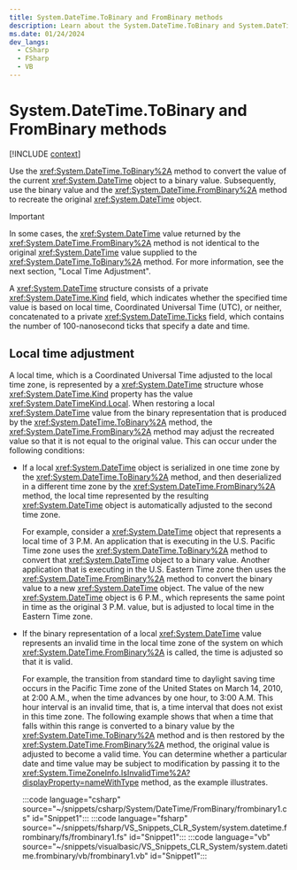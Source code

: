```yaml
---
title: System.DateTime.ToBinary and FromBinary methods
description: Learn about the System.DateTime.ToBinary and System.DateTime.FromBinary methods.
ms.date: 01/24/2024
dev_langs:
  - CSharp
  - FSharp
  - VB
---
```

# System.DateTime.ToBinary and FromBinary methods

[!INCLUDE [context](includes/context.md)]

Use the <xref:System.DateTime.ToBinary%2A> method to convert the value of the current <xref:System.DateTime> object to a binary value. Subsequently, use the binary value and the <xref:System.DateTime.FromBinary%2A> method to recreate the original <xref:System.DateTime> object.

> [!IMPORTANT]
> In some cases, the <xref:System.DateTime> value returned by the <xref:System.DateTime.FromBinary%2A> method is not identical to the original <xref:System.DateTime> value supplied to the <xref:System.DateTime.ToBinary%2A> method. For more information, see the next section, "Local Time Adjustment".

A <xref:System.DateTime> structure consists of a private <xref:System.DateTime.Kind> field, which indicates whether the specified time value is based on local time, Coordinated Universal Time (UTC), or neither, concatenated to a private <xref:System.DateTime.Ticks> field, which contains the number of 100-nanosecond ticks that specify a date and time.

## Local time adjustment

A local time, which is a Coordinated Universal Time adjusted to the local time zone, is represented by a <xref:System.DateTime> structure whose <xref:System.DateTime.Kind> property has the value <xref:System.DateTimeKind.Local>. When restoring a local <xref:System.DateTime> value from the binary representation that is produced by the <xref:System.DateTime.ToBinary%2A> method, the <xref:System.DateTime.FromBinary%2A> method may adjust the recreated value so that it is not equal to the original value. This can occur under the following conditions:

- If a local <xref:System.DateTime> object is serialized in one time zone by the <xref:System.DateTime.ToBinary%2A> method, and then deserialized in a different time zone by the <xref:System.DateTime.FromBinary%2A> method, the local time represented by the resulting <xref:System.DateTime> object is automatically adjusted to the second time zone.

  For example, consider a <xref:System.DateTime> object that represents a local time of 3 P.M. An application that is executing in the U.S. Pacific Time zone uses the <xref:System.DateTime.ToBinary%2A> method to convert that <xref:System.DateTime> object to a binary value. Another application that is executing in the U.S. Eastern Time zone then uses the <xref:System.DateTime.FromBinary%2A> method to convert the binary value to a new <xref:System.DateTime> object. The value of the new <xref:System.DateTime> object is 6 P.M., which represents the same point in time as the original 3 P.M. value, but is adjusted to local time in the Eastern Time zone.

- If the binary representation of a local <xref:System.DateTime> value represents an invalid time in the local time zone of the system on which <xref:System.DateTime.FromBinary%2A> is called, the time is adjusted so that it is valid.

  For example, the transition from standard time to daylight saving time occurs in the Pacific Time zone of the United States on March 14, 2010, at 2:00 A.M., when the time advances by one hour, to 3:00 A.M. This hour interval is an invalid time, that is, a time interval that does not exist in this time zone. The following example shows that when a time that falls within this range is converted to a binary value by the <xref:System.DateTime.ToBinary%2A> method and is then restored by the <xref:System.DateTime.FromBinary%2A> method, the original value is adjusted to become a valid time. You can determine whether a particular date and time value may be subject to modification by passing it to the <xref:System.TimeZoneInfo.IsInvalidTime%2A?displayProperty=nameWithType> method, as the example illustrates.

  :::code language="csharp" source="~/snippets/csharp/System/DateTime/FromBinary/frombinary1.cs" id="Snippet1":::
  :::code language="fsharp" source="~/snippets/fsharp/VS_Snippets_CLR_System/system.datetime.frombinary/fs/frombinary1.fs" id="Snippet1":::
  :::code language="vb" source="~/snippets/visualbasic/VS_Snippets_CLR_System/system.datetime.frombinary/vb/frombinary1.vb" id="Snippet1":::
